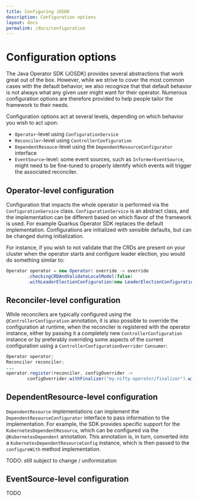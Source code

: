 ```yaml
---
title: Configuring JOSDK
description: Configuration options 
layout: docs
permalink: /docs/configuration
---
```


# Configuration options

The Java Operator SDK (JOSDK) provides several abstractions that work great out of the 
box. However, while we strive to cover the most common cases with the default behavior, we also 
recognize that that default behavior is not always what any given user might want for their 
operator. Numerous configuration options are therefore provided to help people tailor the 
framework to their needs.

Configuration options act at several levels, depending on which behavior you wish to act upon:
- `Operator`-level using `ConfigurationService`
- `Reconciler`-level using `ControllerConfiguration`
- `DependentResouce`-level using the `DependentResourceConfigurator` interface
- `EventSource`-level: some event sources, such as `InformerEventSource`, might need to be 
  fine-tuned to properly identify which events will trigger the associated reconciler.

## Operator-level configuration

Configuration that impacts the whole operator is performed via the `ConfigurationService` class. 
`ConfigurationService` is an abstract class, and the implementation can be different based 
on which flavor of the framework is used. For example Quarkus Operator SDK replaces the 
default implementation. Configurations are initialized with sensible defaults, but can 
be changed during initialization.

For instance, if you wish to not validate that the CRDs are present on your cluster when the 
operator starts and configure leader election, you would do something similar to:

```java
Operator operator = new Operator( override -> override
        .checkingCRDAndValidateLocalModel(false)
        .withLeaderElectionConfiguration(new LeaderElectionConfiguration("bar", "barNS")));
```

## Reconciler-level configuration

While reconcilers are typically configured using the `@ControllerConfiguration` annotation, it 
is also possible to override the configuration at runtime, when the reconciler is registered 
with the operator instance, either by passing it a completely new `ControllerConfiguration` 
instance or by preferably overriding some aspects of the current configuration using a 
`ControllerConfigurationOverrider` `Consumer`:

```java
Operator operator;
Reconciler reconciler;
...
operator.register(reconciler, configOverrider ->
        configOverrider.withFinalizer("my-nifty-operator/finalizer").withLabelSelector("foo=bar"));
```

## DependentResource-level configuration

`DependentResource` implementations can implement the `DependentResourceConfigurator` interface 
to pass information to the implementation. For example, the SDK 
provides specific support for the `KubernetesDependentResource`, which can be configured via the 
`@KubernetesDependent` annotation. This annotation is, in turn, converted into a 
`KubernetesDependentResourceConfig` instance, which is then passed to the `configureWith` method 
implementation.

TODO: still subject to change / uniformization

## EventSource-level configuration

TODO
